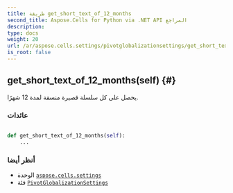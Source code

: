 ```yaml
---
title: طريقة get_short_text_of_12_months
second_title: Aspose.Cells for Python via .NET API المراجع
description:
type: docs
weight: 20
url: /ar/aspose.cells.settings/pivotglobalizationsettings/get_short_text_of_12_months/
is_root: false
---
```

##  get_short_text_of_12_months(self) {#}
يحصل على كل سلسلة قصيرة منسقة لمدة 12 شهرًا.


###  عائدات




```python

def get_short_text_of_12_months(self):
    ...
```





###  أنظر أيضا
* الوحدة [`aspose.cells.settings`](../../)
* فئة [`PivotGlobalizationSettings`](/cells/python-net/ar/aspose.cells.settings/pivotglobalizationsettings)
